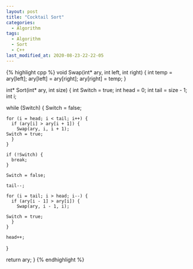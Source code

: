 ```yaml
---
layout: post
title: "Cocktail Sort"
categories:
  - Algorithm
tags:
  - Algorithm
  - Sort
  - C++
last_modified_at: 2020-08-23-22-22-05
---
```


{% highlight cpp %}
void Swap(int* ary, int left, int right) {
  int temp = ary[left];
  ary[left] = ary[right];
  ary[right] = temp;
}

int* Sort(int* ary, int size) {
  int Switch = true;
  int head = 0;
  int tail = size - 1;
  int i;

  while (Switch) {
    Switch = false;
    
    for (i = head; i < tail; i++) {
      if (ary[i] > ary[i + 1]) {
        Swap(ary, i, i + 1);
	Switch = true;
      }
    }
    
    if (!Switch) {
      break;
    }
    
    Switch = false;
    
    tail--;
    
    for (i = tail; i > head; i--) {
      if (ary[i - 1] > ary[i]) {
        Swap(ary, i - 1, i);
	
	Switch = true;
      }
    }

    head++;
  }

  return ary;
}
{% endhighlight %}
